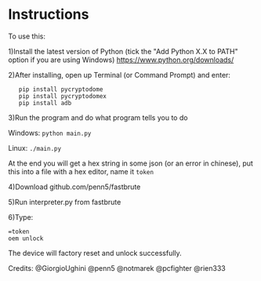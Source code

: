# Instructions

To use this:

1)Install the latest version of Python (tick the "Add Python X.X to PATH" option if you are using Windows)
https://www.python.org/downloads/

2)After installing, open up Terminal (or Command Prompt) and enter:

```pip install requests
   pip install pycryptodome
   pip install pycryptodomex
   pip install adb
   ```
3)Run the program and do what program tells you to do

Windows:
  ```python main.py ```
  
Linux:
   ```./main.py ```

At the end you will get a hex string in some json (or an error in chinese), put this into a file with a hex editor, name it `token`

4)Download github.com/penn5/fastbrute

5)Run interpreter.py from fastbrute

6)Type:
```
=token
oem unlock
```
The device will factory reset and unlock successfully.

Credits:
@GiorgioUghini
@penn5
@notmarek
@pcfighter
@rien333
